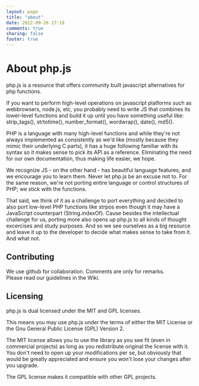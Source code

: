 ```yaml
---
layout: page
title: "about"
date: 2012-09-26 17:18
comments: true
sharing: false
footer: true
---
```


# About php.js

php.js is a resource that offers community built javascript alternatives for php functions.

If you want to perform high-level operations on javascript platforms such as webbrowsers, node.js, etc, you probably need to write JS that combines its lower-level functions and build it up until you have something useful like: strip_tags(), strtotime(), number_format(), wordwrap(), date(), md5().

PHP is a language with many high-level functions and while they're not always implemented as consistently as we'd like (mostly because they mimic their underlying C parts), it has a huge following familiar with its syntax so it makes sense to pick its API as a reference. Eliminating the need for our own documentation, thus making life easier, we hope.

We recognize JS - on the other hand - has beautiful language features, and we encourage you to learn them. Never let php.js be an excuse not to. 
For the same reason, we're not porting entire language or control structures of PHP; we stick with the functions.

That said, we think of it as a challenge to port everything and decided to also port low-level PHP functions like strpos even though it may have a JavaScript counterpart (String.indexOf). 
Cause besides the intellectual challenge for us, porting more also opens up php.js to all kinds of thought excercises and study purposes. 
And so we see ourselves as a big resource and leave it up to the developer to decide what makes sense to take from it. 
And what not.

<!--
The History of php.js

Kevin van Zonneveld was once working as developer on a project with a lot of client (JS) / server (PHP) interaction, and found himself coding PHP functions (like base64_decode & urldecode) in JavaScript to smoothen data transport between the two languages.

He stored the stored the functions in a file called php.js which was included in the project. But even when the project was done, it remained fun trying to port PHP functions to JavaScript, and so the library grew. 
There was a technological challenge in trying to recreate functions such as date, or sprintf.

Eventually Kevin decided to share the little library on his blog, triggering the enthusiasm of a lot of developers worldwide. The project was open sourced in 2008, and many people contributed their own functions in the comments sections of Kevin's blog.

To try and maintain quality, examples from original PHP documentation were taken and added as unit tests in the header of each function. These are the same bits of code you can see under the Example section for any function. 
As bugs are reported, more test cases are added to avoid regression.

It was decided that the library deserved a bigger home and a face of its own, and so the php.js core team (which at that time consisted of Michael White, Felix Geisendörfer, Philip Peterson and Kevin) developed the phpjs.org website.

Different core members have come & gone but there has always been a select group pushing the project forward.

Late 2008 Brett Zamir started contributing and did't stop. In April 2009 he was responsible for over 245 different PHP functions and has had many ideas considering php.js' future.

Because the library became too big to include at once, and having users copy-paste functions to their projects proved tedious, Kevin started working on a compiler that allows programmers to select ONLY the functions they need, and wrap them up in a single customized php.js file.
This took away overhead and even allowed for easy upgrading.

In September 2009 we moved the development of the project to GitHub. 
This opened up a lot of features to help colaboration in development.

Gaining popularity in the SSJS world mostly due to node.js people needing functions such as html_entity_decode, we received a lot of requests for a CommonJS compatible library and in April 2010 the compiler took it's first steps to support it.

And that's where we are now.

We are still trying to port and perfect functions.
Want to help out & become a part of our history? Why not add a comment with new or better code?
It is that easy.
-->

## Contributing

We use github for collaboration. Comments are only for remarks.  
Please read our guidelines in the Wiki. 


## Licensing

php.js is dual licensed under the MIT and GPL licenses.

This means you may use php.js under the terms of either the MIT License or the Gnu General Public License (GPL) Version 2.

The MIT license allows you to use the library as you see fit (even in commercial projects) as long as you redistribute original the license with it. You don't need to open up your modifications per se, but obviously that would be greatly appreciated and ensure you won't lose your changes after you upgrade.

The GPL license makes it compatible with other GPL projects.
